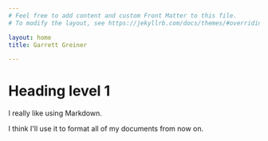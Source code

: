 ```yaml
---
# Feel free to add content and custom Front Matter to this file.
# To modify the layout, see https://jekyllrb.com/docs/themes/#overriding-theme-defaults

layout: home
title: Garrett Greiner

---
```


<h1>Heading level 1</h1>

I really like using Markdown.

I think I'll use it to format all of my documents from now on.
